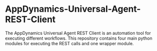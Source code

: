 # AppDynamics-Universal-Agent-REST-Client
The AppDynamics Universal Agent REST Client is an automation tool for executing different workflows. This repository contains four main python modules for executing the REST calls and one wrapper module.
